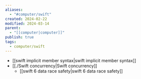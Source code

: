 ```yaml
---
aliases:
  - "#computer/swift"
created: 2024-02-22
modified: 2024-03-14
parent:
  - "[[computer|computer]]"
publish: true
tags:
  - computer/swift
---
```


- [[swift implicit member syntax|swift implicit member syntax]]
- [[./Swift concurrency|Swift concurrency]]
  - [[swift 6 data race safety|swift 6 data race safety]]